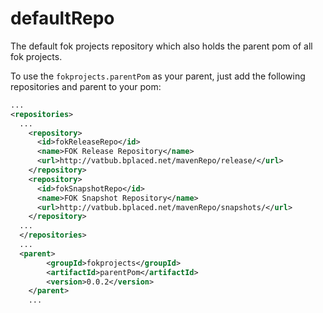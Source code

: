 # defaultRepo
The default fok projects repository which also holds the parent pom of all fok projects.

To use the `fokprojects.parentPom` as your parent, just add the following repositories and parent to your pom:

```xml
...
<repositories>
  ...
    <repository>
      <id>fokReleaseRepo</id>
      <name>FOK Release Repository</name>
      <url>http://vatbub.bplaced.net/mavenRepo/release/</url>
    </repository>
    <repository>
      <id>fokSnapshotRepo</id>
      <name>FOK Snapshot Repository</name>
      <url>http://vatbub.bplaced.net/mavenRepo/snapshots/</url>
    </repository>
  ...
  </repositories>
  ...
  <parent>
		<groupId>fokprojects</groupId>
		<artifactId>parentPom</artifactId>
		<version>0.0.2</version>
	</parent>
	...
```
